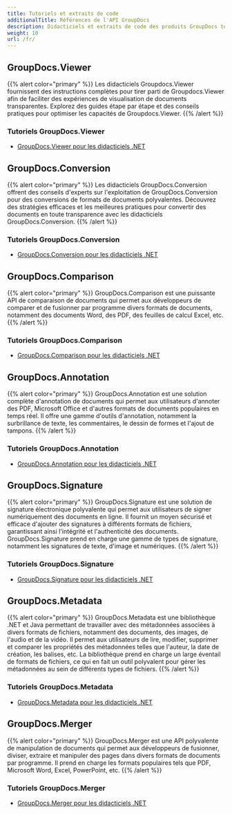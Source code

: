 ```yaml
---
title: Tutoriels et extraits de code
additionalTitle: Références de l'API GroupDocs
description: Didacticiels et extraits de code des produits GroupDocs tels que GroupDocs.Viewer, GroupDocs.Annotation, GroupDocs.Conversion et d'autres produits.
weight: 10
url: /fr/
---
```


## GroupDocs.Viewer
{{% alert color="primary" %}}
Les didacticiels Groupdocs.Viewer fournissent des instructions complètes pour tirer parti de Groupdocs.Viewer afin de faciliter des expériences de visualisation de documents transparentes. Explorez des guides étape par étape et des conseils pratiques pour optimiser les capacités de Groupdocs.Viewer.
{{% /alert %}}

### Tutoriels GroupDocs.Viewer
- [GroupDocs.Viewer pour les didacticiels .NET](../viewer/fr/net/)


## GroupDocs.Conversion
{{% alert color="primary" %}}
Les didacticiels GroupDocs.Conversion offrent des conseils d'experts sur l'exploitation de GroupDocs.Conversion pour des conversions de formats de documents polyvalentes. Découvrez des stratégies efficaces et les meilleures pratiques pour convertir des documents en toute transparence avec les didacticiels GroupDocs.Conversion.
{{% /alert %}}

### Tutoriels GroupDocs.Conversion
- [GroupDocs.Conversion pour les didacticiels .NET](../conversion/fr/net/)


## GroupDocs.Comparison
{{% alert color="primary" %}}
GroupDocs.Comparison est une puissante API de comparaison de documents qui permet aux développeurs de comparer et de fusionner par programme divers formats de documents, notamment des documents Word, des PDF, des feuilles de calcul Excel, etc.
{{% /alert %}}

### Tutoriels GroupDocs.Comparison
- [GroupDocs.Comparison pour les didacticiels .NET](../comparison/fr/net/)


## GroupDocs.Annotation
{{% alert color="primary" %}}
GroupDocs.Annotation est une solution complète d'annotation de documents qui permet aux utilisateurs d'annoter des PDF, Microsoft Office et d'autres formats de documents populaires en temps réel. Il offre une gamme d'outils d'annotation, notamment la surbrillance de texte, les commentaires, le dessin de formes et l'ajout de tampons.
{{% /alert %}}

### Tutoriels GroupDocs.Annotation
- [GroupDocs.Annotation pour les didacticiels .NET](../annotation/fr/net/)


## GroupDocs.Signature
{{% alert color="primary" %}}
GroupDocs.Signature est une solution de signature électronique polyvalente qui permet aux utilisateurs de signer numériquement des documents en ligne. Il fournit un moyen sécurisé et efficace d'ajouter des signatures à différents formats de fichiers, garantissant ainsi l'intégrité et l'authenticité des documents. GroupDocs.Signature prend en charge une gamme de types de signature, notamment les signatures de texte, d'image et numériques.
{{% /alert %}}

### Tutoriels GroupDocs.Signature
- [GroupDocs.Signature pour les didacticiels .NET](../signature/fr/net/)


## GroupDocs.Metadata
{{% alert color="primary" %}}
GroupDocs.Metadata est une bibliothèque .NET et Java permettant de travailler avec des métadonnées associées à divers formats de fichiers, notamment des documents, des images, de l'audio et de la vidéo. Il permet aux utilisateurs de lire, modifier, supprimer et comparer les propriétés des métadonnées telles que l'auteur, la date de création, les balises, etc. La bibliothèque prend en charge un large éventail de formats de fichiers, ce qui en fait un outil polyvalent pour gérer les métadonnées au sein de différents types de fichiers.
{{% /alert %}}

### Tutoriels GroupDocs.Metadata
- [GroupDocs.Metadata pour les didacticiels .NET](../metadata/fr/net/)


## GroupDocs.Merger
{{% alert color="primary" %}}
GroupDocs.Merger est une API polyvalente de manipulation de documents qui permet aux développeurs de fusionner, diviser, extraire et manipuler des pages dans divers formats de documents par programme. Il prend en charge les formats populaires tels que PDF, Microsoft Word, Excel, PowerPoint, etc.
{{% /alert %}}

### Tutoriels GroupDocs.Merger
- [GroupDocs.Merger pour les didacticiels .NET](../merger/fr/net/)